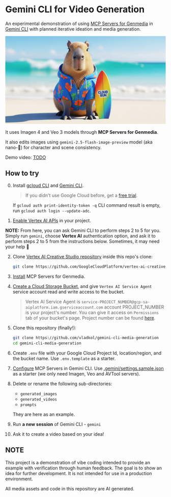 # Gemini CLI for Video Generation

An experimental demonstration of using [MCP Servers for Genmedia](https://github.com/GoogleCloudPlatform/vertex-ai-creative-studio/tree/main/experiments/mcp-genmedia/sample-agents/geminicli)
in [Gemini CLI](https://github.com/google-gemini/gemini-cli)
with planned iterative ideation and media generation.

![AI Generated Capybara](generated_images/imagen-imagen-4.0-generate-001-20250825-131733-0.png)

It uses Imagen 4 and Veo 3 models through **MCP Servers for Genmedia**.

It also edits images using `gemini-2.5-flash-image-preview` model (aka nano-🍌) for character and scene consistency.

Demo video: [TODO](https://youtube.com)

## How to try

0. Install [gcloud CLI](https://cloud.google.com/sdk/docs/install) and [Gemini CLI](https://github.com/google-gemini/gemini-cli?tab=readme-ov-file#-installation).

    > If you didn't use Google Cloud before, get a [free trial](https://cloud.google.com/free?utm_campaign=CDR_0xc245fc42_default_b433386287&utm_medium=external&utm_source=blog).

   If `gcloud auth print-identity-token -q` CLI command result is empty,
   run `gcloud auth login --update-adc`.

1. [Enable Vertex AI APIs](https://console.cloud.google.com/vertex-ai/dashboard?utm_campaign=CDR_0xc245fc42_default_b433386287&utm_medium=external&utm_source=blog) in your project.

**NOTE:** From here, you can ask Gemini CLI to perform steps 2 to 5 for you.
Simply run `gemini`, choose **Vertex AI** authentication option, and ask it to perform steps 2 to 5 from the instructions below. Sometimes, it may need your help 🙂

2. Clone [Vertex AI Creative Studio repository](https://github.com/GoogleCloudPlatform/vertex-ai-creative-studio) inside this repo's clone:

    ```bash
    git clone https://github.com/GoogleCloudPlatform/vertex-ai-creative-studio
    ```

3. [Install](https://github.com/GoogleCloudPlatform/vertex-ai-creative-studio/blob/main/experiments/mcp-genmedia/mcp-genmedia-go/README.md#getting-started-installation) MCP Servers for Genmedia.

4. [Create a Cloud Storage Bucket](https://console.cloud.google.com/storage/create-bucket?utm_campaign=CDR_0xc245fc42_default_b433386287&utm_medium=external&utm_source=blog), and give `Vertex AI Service Agent` service account read and write access to the bucket.

    > Vertex AI Service Agent is `service-PROJECT_NUMBER@gcp-sa-aiplatform.iam.gserviceaccount.com` account PROJECT_NUMBER is your project's number.
    You can give it access on `Permissions` tab of your bucket's page.
    Project number can be found [here](https://console.cloud.google.com/iam-admin/settings?utm_campaign=CDR_0xc245fc42_default_b433386287&utm_medium=external&utm_source=blog).

5. Clone this repository (finally!):

    ```bash
    git clone https://github.com/vladkol/gemini-cli-media-generation
    cd gemini-cli-media-generation
    ```

6. Create `.env` file with your Google Cloud Project Id, location/region, and the bucket name.
Use `.env.template` as a starter.

7. [Configure](https://github.com/GoogleCloudPlatform/vertex-ai-creative-studio/tree/main/experiments/mcp-genmedia/sample-agents/geminicli) MCP Servers in Gemini CLI. Use [.gemini/settings.sample.json](.gemini/settings.sample.json) as a starter (we only need Imagen, Veo and AVTool servers).

8. Delete or rename the following sub-directories:

    * `generated_images`
    * `generated_videos`
    * `prompts`

    They are here as an example.

9. Run **a new session** of Gemini CLI - `gemini`

10. Ask it to create a video based on your idea!

## NOTE

This project is a demonstration of vibe coding intended to provide an example with verification through human feedback.
The goal is to show an idea for further development.
It is not intended for use in a production environment.

All media assets and code in this repository are AI generated.
